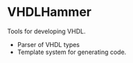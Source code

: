 # VHDLHammer
Tools for developing VHDL.

 * Parser of VHDL types
 * Template system for generating code.

